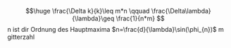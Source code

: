$$\huge
\frac{\Delta k}{k}\leq m*n \qquad \frac{\Delta\lambda}{\lambda}\geq \frac{1}{n*m}
$$
n ist dir Ordnung des Hauptmaxima $n=\frac{d}{\lambda}\sin(\phi_{n})$ 
m gitterzahl